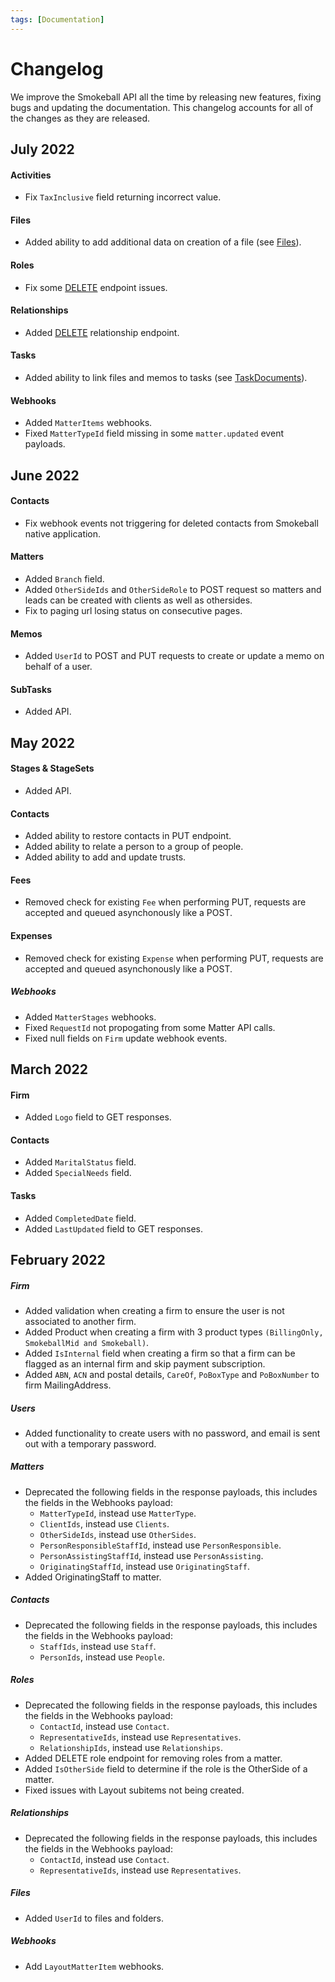 ```yaml
---
tags: [Documentation]
---
```


# Changelog

We improve the Smokeball API all the time by releasing new features, fixing bugs and updating the documentation. This changelog accounts for all of the changes as they are released. 

## July 2022

#### Activities
* Fix `TaxInclusive` field returning incorrect value.

#### Files
* Added ability to add additional data on creation of a file (see [Files](https://smokeball.stoplight.io/docs/api-docs/4b58c83cc952a-add-file-to-a-matter)).

#### Roles
* Fix some [DELETE](https://smokeball.stoplight.io/docs/api-docs/64a5101608c79-remove-role-from-a-matter) endpoint issues.

#### Relationships
* Added [DELETE](https://smokeball.stoplight.io/docs/api-docs/36c4ce83b182f-remove-relationship-from-a-role-in-a-matter) relationship endpoint.

#### Tasks
* Added ability to link files and memos to tasks (see [TaskDocuments](https://smokeball.stoplight.io/docs/api-docs/3f91dd0d2662f-get-task-documents)).

#### Webhooks
* Added `MatterItems` webhooks.
* Fixed `MatterTypeId` field missing in some `matter.updated` event payloads.


## June 2022

#### Contacts
* Fix webhook events not triggering for deleted contacts from Smokeball native application.

#### Matters
* Added `Branch` field.
* Added `OtherSideIds` and `OtherSideRole` to POST request so matters and leads can be created with clients as well as othersides.
* Fix to paging url losing status on consecutive pages.

#### Memos
* Added `UserId` to POST and PUT requests to create or update a memo on behalf of a user.

#### SubTasks
* Added API.

## May 2022

#### Stages & StageSets
* Added API.

#### Contacts
* Added ability to restore contacts in PUT endpoint.
* Added ability to relate a person to a group of people.
* Added ability to add and update trusts.

#### Fees
* Removed check for existing `Fee` when performing PUT, requests are accepted and queued asynchonously like a POST.

#### Expenses
* Removed check for existing `Expense` when performing PUT, requests are accepted and queued asynchonously like a POST.

##### Webhooks
* Added `MatterStages` webhooks.
* Fixed `RequestId` not propogating from some Matter API calls.
* Fixed null fields on `Firm` update webhook events.


## March 2022

#### Firm
* Added `Logo` field to GET responses.

#### Contacts
* Added `MaritalStatus` field.
* Added `SpecialNeeds` field.

#### Tasks
* Added `CompletedDate` field.
* Added `LastUpdated` field to GET responses.


## February 2022

##### Firm
* Added validation when creating a firm to ensure the user is not associated to another firm.
* Added Product when creating a firm with 3 product types `(BillingOnly, SmokeballMid and Smokeball)`.
* Added `IsInternal` field when creating a firm so that a firm can be flagged as an internal firm and skip payment subscription.
* Added `ABN`, `ACN` and postal details, `CareOf`, `PoBoxType` and `PoBoxNumber` to firm MailingAddress.

##### Users
* Added functionality to create users with no password, and email is sent out with a temporary password.

##### Matters
* Deprecated the following fields in the response payloads, this includes the fields in the Webhooks payload:
  * `MatterTypeId`, instead use `MatterType`.
  * `ClientIds`, instead use `Clients`.
  * `OtherSideIds`, instead use `OtherSides`.
  * `PersonResponsibleStaffId`, instead use `PersonResponsible`.
  * `PersonAssistingStaffId`, instead use `PersonAssisting`.
  * `OriginatingStaffId`, instead use `OriginatingStaff`.
* Added OriginatingStaff to matter.

##### Contacts
* Deprecated the following fields in the response payloads, this includes the fields in the Webhooks payload:
  * `StaffIds`, instead use `Staff`.
  * `PersonIds`, instead use `People`.

##### Roles
* Deprecated the following fields in the response payloads, this includes the fields in the Webhooks payload:
  * `ContactId`, instead use `Contact`.
  * `RepresentativeIds`, instead use `Representatives`.
  * `RelationshipIds`, instead use `Relationships`.
* Added DELETE role endpoint for removing roles from a matter.
* Added `IsOtherSide` field to determine if the role is the OtherSide of a matter.
* Fixed issues with Layout subitems not being created.
 
##### Relationships
* Deprecated the following fields in the response payloads, this includes the fields in the Webhooks payload:
  * `ContactId`, instead use `Contact`.
  * `RepresentativeIds`, instead use `Representatives`.

##### Files
* Added `UserId` to files and folders.

##### Webhooks
* Add `LayoutMatterItem` webhooks.